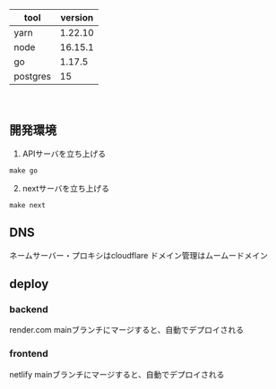 |tool|version|
|-|-|
|yarn|1.22.10|
|node|16.15.1|
|go|1.17.5|
|postgres|15|

　
## 開発環境
1. APIサーバを立ち上げる
```
make go
```

2. nextサーバを立ち上げる
```
make next
```

## DNS
ネームサーバー・プロキシはcloudflare
ドメイン管理はムームードメイン

## deploy
### backend
render.com
mainブランチにマージすると、自動でデプロイされる

### frontend
netlify
mainブランチにマージすると、自動でデプロイされる